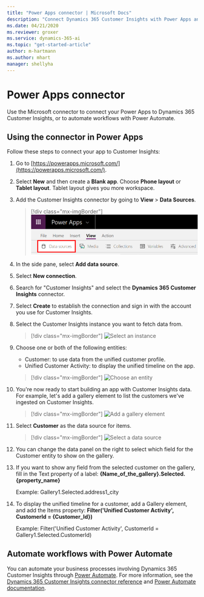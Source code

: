 ```yaml
---
title: "Power Apps connector | Microsoft Docs"
description: "Connect Dynamics 365 Customer Insights with Power Apps and Power Automate."
ms.date: 04/21/2020
ms.reviewer: groxer
ms.service: dynamics-365-ai
ms.topic: "get-started-article"
author: m-hartmann
ms.author: mhart
manager: shellyha
---
```


# Power Apps connector

Use the Microsoft connector to connect your Power Apps to Dynamics 365 Customer Insights, or to automate workflows with Power Automate.

## Using the connector in Power Apps

Follow these steps to connect your app to Customer Insights:

1. Go to [https://powerapps.microsoft.com/](https://powerapps.microsoft.com/).

2. Select **New** and then create a **Blank app**. Choose **Phone layout** or **Tablet layout**. Tablet layout gives you more workspace.

3. Add the Customer Insights connector by going to **View** > **Data Sources**.

   > [!div class="mx-imgBorder"]
   > ![Select View > Data sources](media/connector-powerapps2.png "Select View > Data sources")

4. In the side pane, select **Add data source**.

5. Select **New connection**.

6. Search for "Customer Insights" and select the **Dynamics 365 Customer Insights** connector.

7. Select **Create** to establish the connection and sign in with the account you use for Customer Insights.

8. Select the Customer Insights instance you want to fetch data from.

   > [!div class="mx-imgBorder"]
   > ![Select an instance](media/connector-powerapps7.png "Select an instance")

9. Choose one or both of the following entities:

   - Customer: to use data from the unified customer profile.
   - Unified Customer Activity: to display the unified timeline on the app.

   > [!div class="mx-imgBorder"]
   > ![Choose an entity](media/connector-powerapps8.png "Choose an entity")

10. You're now ready to start building an app with Customer Insights data. For example, let's add a gallery element to list the customers we've ingested on Customer Insights.

    > [!div class="mx-imgBorder"]
    > ![Add a gallery element](media/connector-powerapps9.png "Add a gallery element")

11. Select **Customer** as the data source for items.

    > [!div class="mx-imgBorder"]
    > ![Select a data source](media/connector-powerapps10.png "Select a data source")

12. You can change the data panel on the right to select which field for the Customer entity to show on the gallery.

13. If you want to show any field from the selected customer on the gallery, fill in the Text property of a label:  **{Name_of_the_gallery}.Selected.{property_name}**

    Example: Gallery1.Selected.address1_city

14. To display the unified timeline for a customer, add a Gallery element, and add the Items property: **Filter('Unified Customer Activity', CustomerId = {Customer_Id})**

    Example: Filter('Unified Customer Activity', CustomerId = Gallery1.Selected.CustomerId)

## Automate workflows with Power Automate

You can automate your business processes involving Dynamics 365 Customer Insights through [Power Automate](https://flow.microsoft.com/). For more information, see the [Dynamics 365 Customer Insights connector reference](https://docs.microsoft.com/connectors/customerinsights/) and [Power Automate documentation](https://docs.microsoft.com/power-automate/).

